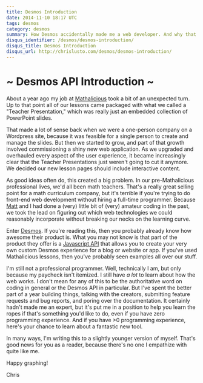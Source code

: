 ```yaml
---
title: Desmos Introduction
date: 2014-11-10 18:17 UTC
tags: desmos
category: desmos
summary: How Desmos accidentally made me a web developer. And why that might be good news for you.
disqus_identifier: /desmos/desmos-introduction/
disqus_title: Desmos Introduction
disqus_url: http://chrislusto.com/desmos/desmos-introduction/
---
```


# ~ Desmos API Introduction ~

About a year ago my job at [Mathalicious](http://mathalicious.com) took a bit of an unexpected turn. Up to that point all of our lessons came packaged with what we called a "Teacher Presentation," which was really just an embedded collection of PowerPoint slides.

That made a lot of sense back when we were a one-person company on a Wordpress site, because it was feasible for a single person to create and manage the slides. But then we started to grow, and part of that growth involved commissioning a shiny new web application. As we upgraded and overhauled every aspect of the user experience, it became increasingly clear that the Teacher Presentations just weren't going to cut it anymore. We decided our new lesson pages should include interactive content.

As good ideas often do, this created a big problem. In our pre-Mathalicious professional lives, we'd all been math teachers. That's a really great selling point for a math curriculum company, but it's terrible if you're trying to do front-end web development without hiring a full-time programmer. Because [Matt](http://twitter.com/mmmaaatttttt) and I had done a (very) little bit of (very) amateur coding in the past, we took the lead on figuring out which web technologies we could reasonably incorporate without breaking our necks on the learning curve.

Enter [Desmos](http://desmos.com). If you're reading this, then you probably already know how awesome their product is. What you may not know is that part of the product they offer is a [Javascript API](http://www.desmos.com/api/v0.4/docs) that allows you to create your very own custom Desmos experience for a blog or website or app. If you've used Mathalicious lessons, then you've probably seen examples all over our stuff.

I'm still not a professional programmer. Well, technically I am, but only because my paycheck isn't itemized. I still have *a lot* to learn about how the web works. I don't mean for any of this to be the authoritative word on coding in general or the Desmos API in particular. But I've spent the better part of a year building things, talking with the creators, submitting feature requests and bug reports, and poring over the documentation. It certainly hadn't made me an expert, but it's put me in a position to help you learn the ropes if that's something you'd like to do, even if you have zero programming experience. And if you have &gt;0 programming experience, here's your chance to learn about a fantastic new tool.

In many ways, I'm writing this to a slightly younger version of myself. That's good news for you as a reader, because there's no one I empathize with quite like me.

Happy graphing!

Chris